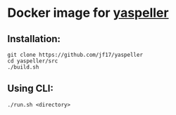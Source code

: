 # Docker image for [yaspeller](https://github.com/hcodes/yaspeller)

## Installation:
`git clone https://github.com/jf17/yaspeller`<br/>
`cd yaspeller/src`<br/>
`./build.sh`


## Using CLI:
`./run.sh <directory>`

